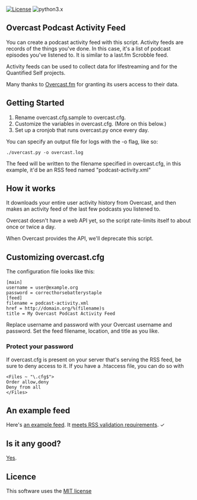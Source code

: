 [![License](https://img.shields.io/badge/license-MIT_license-blue.svg)](https://raw.githubusercontent.com/dblume/overcast-podcast-activity-feed/master/LICENSE.txt)
![python3.x](https://img.shields.io/badge/python-3.x-green.svg)

## Overcast Podcast Activity Feed

You can create a podcast activity feed with this script. Activity feeds are
records of the things you've done. In this case, it's a list of podcast episodes
you've listened to.  It is similar to a last.fm Scrobble feed.

Activity feeds can be used to collect data for lifestreaming and for the Quantified
Self projects.

Many thanks to [Overcast.fm](https://overcast.fm/) for granting its users access
to their data.

## Getting Started

1. Rename overcast.cfg.sample to overcast.cfg.
2. Customize the variables in overcast.cfg. (More on this below.)
3. Set up a cronjob that runs overcast.py once every day.

You can specify an output file for logs with the -o flag, like so:

    ./overcast.py -o overcast.log

The feed will be written to the filename specified in overcast.cfg, in this
example, it'd be an RSS feed named "podcast-activity.xml"

## How it works

It downloads your entire user activity history from Overcast, and then makes
an activity feed of the last few podcasts you listened to.

Overcast doesn't have a web API yet, so the script rate-limits itself to about
once or twice a day.

When Overcast provides the API, we'll deprecate this script.

## Customizing overcast.cfg

The configuration file looks like this:

    [main]
    username = user@example.org
    password = correcthorsebatterystaple
    [feed]
    filename = podcast-activity.xml
    href = http://domain.org/%(filename)s
    title = My Overcast Podcast Activity Feed

Replace username and password with your Overcast username and password. Set the
feed filename, location, and title as you like.

### Protect your password

If overcast.cfg is present on your server that's serving the RSS feed, be sure
to deny access to it. If you have a .htaccess file, you can do so with

    <Files ~ "\.cfg$">
    Order allow,deny
    Deny from all
    </Files>


## An example feed

Here's [an example feed](http://feed.dlma.com/overcast.xml). It [meets RSS validation requirements](https://validator.w3.org/feed/check.cgi?url=http%3A//feed.dlma.com/overcast.xml). &check;

## Is it any good?

[Yes](https://news.ycombinator.com/item?id=3067434).

## Licence

This software uses the [MIT license](https://raw.githubusercontent.com/dblume/overcast-podcast-activity-feed/master/LICENSE.txt)
